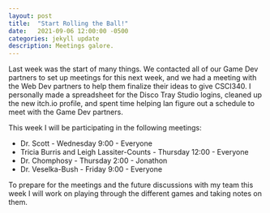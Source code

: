 ```yaml
---
layout: post
title:  "Start Rolling the Ball!"
date:   2021-09-06 12:00:00 -0500
categories: jekyll update
description: Meetings galore.
---
```

Last week was the start of many things. We contacted all of our Game Dev partners
to set up meetings for this next week, and we had a meeting with the
Web Dev partners to help them finalize their ideas to give CSCI340.
I personally made a spreadsheet for the Disco Tray Studio logins,
cleaned up the new itch.io profile, and spent time helping Ian figure
out a schedule to meet with the Game Dev partners.

This week I will be participating in the following meetings:
<ul>
  <li>
Dr. Scott - Wednesday 9:00 - Everyone
  </li>
  <li>
Tricia Burris and Leigh Lassiter-Counts - Thursday 12:00 - Everyone
  </li>
  <li>
Dr. Chomphosy - Thursday 2:00 - Jonathon
  </li>
  <li>
Dr. Veselka-Bush - Friday 9:00 - Everyone
  </li>
</ul>

To prepare for the meetings and the future discussions with my team this week
I will work on playing through the different games and taking notes on them.
